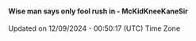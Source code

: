 #### Wise man says only fool rush in - McKidKneeKaneSir
Updated on 12/09/2024 - 00:50:17 (UTC) Time Zone

